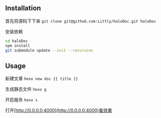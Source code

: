 ## Installation

首先将源码下下来
`git clone git@github.com:Littly/haloDoc.git haloDoc`

安装依赖
```bash
cd haloDoc
npm install
git submodule update --init --recursive
```

## Usage
新建文章
`hexo new doc {{ title }}`

生成静态文件
`hexo g`

开启服务
`hexo s`

打开[http://0.0.0.0:4000](http://0.0.0.0:4000)看效果